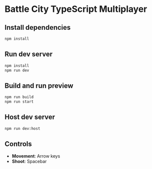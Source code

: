 # Battle City TypeScript Multiplayer

## Install dependencies

```bash
npm install
```

## Run dev server

```bash
npm install
npm run dev
```

## Build and run preview

```bash
npm run build
npm run start
```

## Host dev server

```bash
npm run dev:host
```

## Controls

- **Movement**: Arrow keys
- **Shoot**: Spacebar
